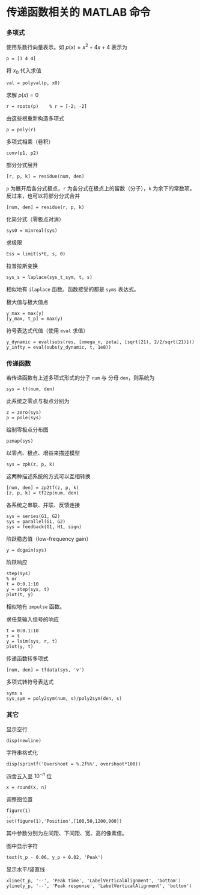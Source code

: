 # 传递函数相关的 MATLAB 命令

### 多项式

使用系数行向量表示。如 $p(x) = x^2 + 4x + 4$ 表示为
```
p = [1 4 4]
```
将 $x_0$ 代入求值
```
val = polyval(p, x0)
```

求解 $p(x) = 0$
```
r = roots(p)    % r = [-2; -2]
```
由这些根重新构造多项式
```
p = poly(r)
```

多项式相乘（卷积）
```
conv(p1, p2)
```

部分分式展开
```
[r, p, k] = residue(num, den)
```
`p` 为展开后各分式极点，`r` 为各分式在极点上的留数（分子），`k` 为余下的常数项。反过来，也可以将部分分式合并
```
[num, den] = residue(r, p, k)
```

化简分式（零极点对消）
```
sys0 = minreal(sys)
```

求极限
```
Ess = limit(s*E, s, 0)
```

拉普拉斯变换
```
sys_s = laplace(sys_t_sym, t, s)
```
相似地有 `ilaplace` 函数。函数接受的都是 `syms` 表达式。

极大值与极大值点
```
y_max = max(y)
[y_max, t_p] = max(y)
```

符号表达式代值（使用 `eval` 求值）
```
y_dynamic = eval(subs(res, [omega_n, zeta], [sqrt(21), 2/2/sqrt(21)]))
y_infty = eval(subs(y_dynamic, t, 1e8))
```

### 传递函数

若传递函数有上述多项式形式的分子 `num` 与 分母 `den`，则系统为
```
sys = tf(num, den)
```
此系统之零点与极点分别为
```
z = zero(sys)
p = pole(sys)
```

绘制零极点分布图
```
pzmap(sys)
```

以零点、极点、增益来描述模型
```
sys = zpk(z, p, k)
```

这两种描述系统的方式可以互相转换
```
[num, den] = zp2tf(z, p, k)
[z, p, k] = tf2zp(num, den)
```

各系统之串联、并联、反馈连接
```
sys = series(G1, G2)
sys = parallel(G1, G2)
sys = feedback(G1, H1, sign)
```

阶跃稳态值（low-frequency gain）
```
y = dcgain(sys)
```

阶跃响应
```
step(sys)
% or
t = 0:0.1:10
y = step(sys, t)
plot(t, y)
```
相似地有 `impulse` 函数。

求任意输入信号的响应
```
t = 0:0.1:10
r = t
y = lsim(sys, r, t)
plot(y, t)
```

传递函数转多项式
```
[num, den] = tfdata(sys, 'v')
```

多项式转符号表达式
```
syms s
sys_sym = poly2sym(num, s)/poly2sym(den, s)
```


### 其它

显示空行
```
disp(newline)
```

字符串格式化
```
disp(sprintf('Overshoot = %.2f%%', overshoot*100))
```

四舍五入至 $10^{-n}$ 位
```
x = round(x, n)
```

调整图位置
```
figure(1)
...
set(figure(1),'Position',[100,50,1200,900])
```
其中参数分别为左间距、下间距、宽、高的像素值。

图中显示字符
```
text(t_p - 0.06, y_p + 0.02, 'Peak')
```

显示水平/竖直线
```
xline(t_p, '--', 'Peak time', 'LabelVerticalAlignment', 'bottom')
yline(y_p, '--', 'Peak response', 'LabelVerticalAlignment', 'bottom')
```
